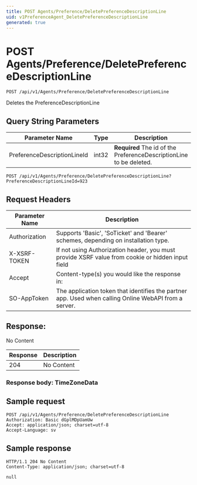 ```yaml
---
title: POST Agents/Preference/DeletePreferenceDescriptionLine
uid: v1PreferenceAgent_DeletePreferenceDescriptionLine
generated: true
---
```


# POST Agents/Preference/DeletePreferenceDescriptionLine

```http
POST /api/v1/Agents/Preference/DeletePreferenceDescriptionLine
```

Deletes the PreferenceDescriptionLine







## Query String Parameters

| Parameter Name | Type |  Description |
|----------------|------|--------------|
| PreferenceDescriptionLineId | int32 | **Required** The id of the PreferenceDescriptionLine to be deleted. |

```http
POST /api/v1/Agents/Preference/DeletePreferenceDescriptionLine?PreferenceDescriptionLineId=923
```


## Request Headers

| Parameter Name | Description |
|----------------|-------------|
| Authorization  | Supports 'Basic', 'SoTicket' and 'Bearer' schemes, depending on installation type. |
| X-XSRF-TOKEN   | If not using Authorization header, you must provide XSRF value from cookie or hidden input field |
| Accept         | Content-type(s) you would like the response in:  |
| SO-AppToken | The application token that identifies the partner app. Used when calling Online WebAPI from a server. |


## Response:

No Content

| Response | Description |
|----------------|-------------|
| 204 | No Content |

### Response body: TimeZoneData


## Sample request

```http!
POST /api/v1/Agents/Preference/DeletePreferenceDescriptionLine
Authorization: Basic dGplMDpUamUw
Accept: application/json; charset=utf-8
Accept-Language: sv
```

## Sample response

```http_
HTTP/1.1 204 No Content
Content-Type: application/json; charset=utf-8

null
```